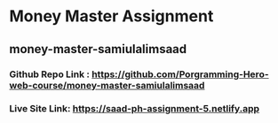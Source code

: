 # Money Master Assignment

## money-master-samiulalimsaad

### Github Repo Link : <https://github.com/Porgramming-Hero-web-course/money-master-samiulalimsaad>

### Live Site Link: <https://saad-ph-assignment-5.netlify.app>
